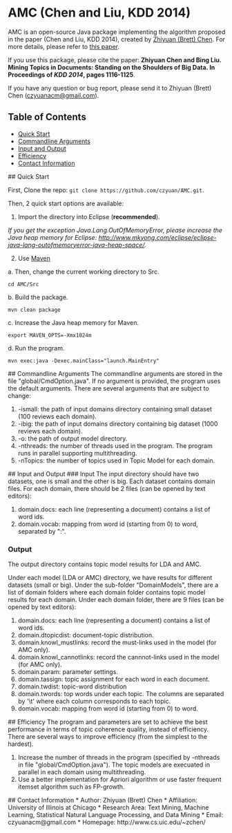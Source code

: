 AMC (Chen and Liu, KDD 2014)
===

AMC is an open-source Java package implementing the algorithm proposed in the paper (Chen and Liu, KDD 2014), created by [Zhiyuan (Brett) Chen](http://www.cs.uic.edu/~zchen/). For more details, please refer to [this paper](http://www.cs.uic.edu/~zchen/papers/KDD2014-Zhiyuan(Brett)Chen.pdf).

If you use this package, please cite the paper: __Zhiyuan Chen and Bing Liu. Mining Topics in Documents: Standing on the Shoulders of Big Data. In Proceedings of _KDD 2014_, pages 1116-1125__.

If you have any question or bug report, please send it to Zhiyuan (Brett) Chen (czyuanacm@gmail.com).

## Table of Contents
- [Quick Start](#quickstart)
- [Commandline Arguments](#commandlinearguments)
- [Input and Output](#inputandoutput)
- [Efficiency](#efficiency)
- [Contact Information](#contactinformation)

<a name="quickstart"/>
## Quick Start

First, Clone the repo: `git clone https://github.com/czyuan/AMC.git`.

Then, 2 quick start options are available:

1. Import the directory into Eclipse (__recommended__).

  _If you get the exception Java.Lang.OutOfMemoryError, please increase the Java heap memory for Eclipse: http://www.mkyong.com/eclipse/eclipse-java-lang-outofmemoryerror-java-heap-space/._
  
2. Use [Maven](http://maven.apache.org/guides/getting-started/maven-in-five-minutes.html)

  a. Then, change the current working directory to Src.
  ```
  cd AMC/Src
  ```
  b. Build the package.
  ```
  mvn clean package
  ```
  c. Increase the Java heap memory for Maven.
  ```
  export MAVEN_OPTS=-Xmx1024m
  ```
  d. Run the program.
  ```
  mvn exec:java -Dexec.mainClass="launch.MainEntry"
  ```

<a name="commandlinearguments"/>
## Commandline Arguments
The commandline arguments are stored in the file "global/CmdOption.java". If no argument is provided, the program uses the default arguments. There are several arguments that are subject to change:

1. -ismall: the path of input domains directory containing small dataset (100 reviews each domain).
2. -ibig: the path of input domains directory containing big dataset (1000 reviews each domain).
3. -o: the path of output model directory.
4. -nthreads: the number of threads used in the program. The program runs in parallel supporting multithreading.
5. -nTopics: the number of topics used in Topic Model for each domain.

<a name="inputandoutput"/>
## Input and Output
### Input
The input directory should have two datasets, one is small and the other is big. Each dataset contains domain files. For each domain, there should be 2 files (can be opened by text editors):

1. domain.docs: each line (representing a document) contains a list of word ids.
2. domain.vocab: mapping from word id (starting from 0) to word, separated by ":".

### Output
The output directory contains topic model results for LDA and AMC.

Under each model (LDA or AMC) directory, we have results for different datasets (small or big). Under the sub-folder "DomainModels", there are a list of domain folders where each domain folder contains topic model results for each domain. Under each domain folder, there are 9 files (can be opened by text editors):

1. domain.docs: each line (representing a document) contains a list of word ids.
2. domain.dtopicdist: document-topic distribution.
3. domain.knowl_mustlinks: record the must-links used in the model (for AMC only).
4. domain.knowl_cannotlinks: record the cannnot-links used in the model (for AMC only).
5. domain.param: parameter settings.
6. domain.tassign: topic assignment for each word in each document.
7. domain.twdist: topic-word distribution
8. domain.twords: top words under each topic. The columns are separated by '\t' where each column corresponds to each topic.
9. domain.vocab: mapping from word id (starting from 0) to word.

<a name="efficiency"/>
## Efficiency
The program and parameters are set to achieve the best performance in terms of topic coherence quality, instead of efficiency. There are several ways to improve efficiency (from the simplest to the hardest).

1. Increase the number of threads in the program (specified by -nthreads in file "global/CmdOption.java"). The topic models are execuated in parallel in each domain using multithreading.
2. Use a better implementation for Apriori algorithm or use faster frequent itemset algorithm such as FP-growth.

<a name="contactinformation"/>
## Contact Information
* Author: Zhiyuan (Brett) Chen
* Affiliation: University of Illinois at Chicago
* Research Area: Text Mining, Machine Learning, Statistical Natural Language Processing, and Data Mining
* Email: czyuanacm@gmail.com
* Homepage: http://www.cs.uic.edu/~zchen/
